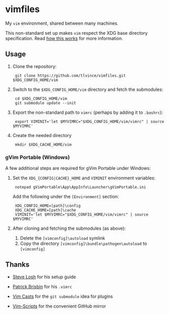 vimfiles
========

My `vim` environment, shared between many machines.

This non-standard set up makes `vim` respect the XDG base directory
specification. Read [how this works][howto] for more information.

Usage
-----

1. Clone the repository:

        git clone https://github.com/tlvince/vimfiles.git $XDG_CONFIG_HOME/vim

2. Switch to the `$XDG_CONFIG_HOME/vim` directory and fetch the submodules:

        cd $XDG_CONFIG_HOME/vim
        git submodule update --init

3. Export the non-standard path to `vimrc` (perhaps by adding it to `.bashrc`):

        export VIMINIT='let $MYVIMRC="$XDG_CONFIG_HOME/vim/vimrc" | source $MYVIMRC'

4. Create the needed directory

        mkdir $XDG_CACHE_HOME/vim

### gVim Portable (Windows)

A few additional steps are required for gVim Portable under Windows:

1. Set the `XDG_{CONFIG|CACHE}_HOME` and `VIMINIT` environment variables:

        notepad gVimPortable\App\AppInfo\Launcher\gVimPortable.ini

    Add the following under the `[Environment]` section:

        XDG_CONFIG_HOME=[path]\config
        XDG_CACHE_HOME=[path]\cache
        VIMINIT='let $MYVIMRC="$XDG_CONFIG_HOME/vim/vimrc" | source $MYVIMRC'

2. After cloning and fetching the submodules (as above):

    1. Delete the `[vimconfig]\autoload` symlink
    2. Copy the directory `[vimconfig]\bundle\pathogen\autoload` to
       `[vimconfig]`

Thanks
------

* [Steve Losh][sl] for his setup guide
* [Patrick Brisbin][pb] for his `.vimrc`
* [Vim Casts][vc] for the `git submodule` idea for plugins
* [Vim-Scripts][vs] for the convenient GitHub mirror

  [sl]: http://stevelosh.com/blog/2010/09/coming-home-to-vim/
  [pb]: https://github.com/pbrisbin/dotfiles
  [vc]: http://vimcasts.org/episodes/synchronizing-plugins-with-git-submodules-and-pathogen/
  [howto]: http://www.tlvince.com/linux/vim-respect-xdg/
  [vs]: http://vim-scripts.org/
